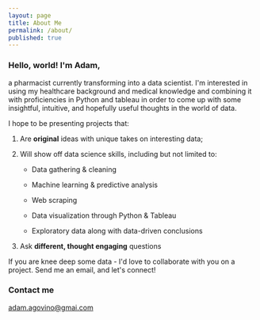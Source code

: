 ```yaml
---
layout: page
title: About Me
permalink: /about/
published: true
---
```




### Hello, world!  I'm Adam,

a pharmacist currently transforming into a data scientist.  I'm interested in using my healthcare background and medical knowledge and combining it with proficiencies in Python and tableau in order to come up with some insightful, intuitive, and hopefully useful thoughts in the world of data. 

I hope to be presenting projects that:

1) Are ****original**** ideas with unique takes on interesting data;

2) Will show off data science skills, including but not limited to:
	- Data gathering & cleaning
    
    - Machine learning & predictive analysis
    
    - Web scraping
    
    - Data visualization through Python & Tableau 
    
    - Exploratory data along with data-driven conclusions
    
3) Ask ****different, thought engaging**** questions

If you are knee deep some data - I'd love to collaborate with you on a project.  Send me an email, and let's connect!

### Contact me

[adam.agovino@gmai.com](mailto:adam.agovino@gmail.com.com)
